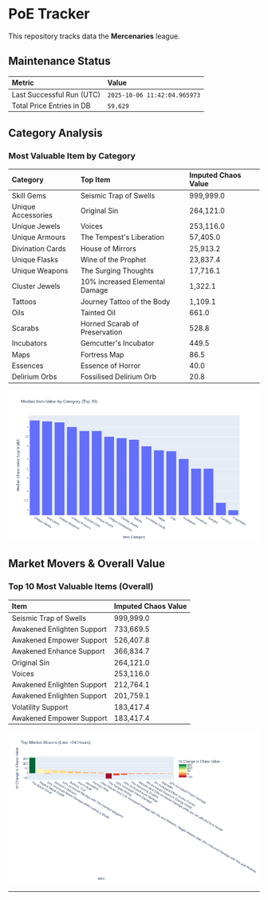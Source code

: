 # PoE Tracker

This repository tracks data the **Mercenaries** league.

## Maintenance Status

<!-- START_MAINTENANCE -->
| Metric | Value |
|:---|:---|
| Last Successful Run (UTC) | `2025-10-06 11:42:04.965973` |
| Total Price Entries in DB | `59,629` |

<!-- END_MAINTENANCE -->

## Category Analysis

<!-- START_CATEGORY_ANALYSIS -->
### Most Valuable Item by Category
| Category | Top Item | Imputed Chaos Value |
| :--- | :--- | :--- |
| Skill Gems | Seismic Trap of Swells | 999,999.0 |
| Unique Accessories | Original Sin | 264,121.0 |
| Unique Jewels | Voices | 253,116.0 |
| Unique Armours | The Tempest's Liberation | 57,405.0 |
| Divination Cards | House of Mirrors | 25,913.2 |
| Unique Flasks | Wine of the Prophet | 23,837.4 |
| Unique Weapons | The Surging Thoughts | 17,716.1 |
| Cluster Jewels | 10% increased Elemental Damage | 1,322.1 |
| Tattoos | Journey Tattoo of the Body | 1,109.1 |
| Oils | Tainted Oil | 661.0 |
| Scarabs | Horned Scarab of Preservation | 528.8 |
| Incubators | Gemcutter's Incubator | 449.5 |
| Maps | Fortress Map | 86.5 |
| Essences | Essence of Horror | 40.0 |
| Delirium Orbs | Fossilised Delirium Orb | 20.8 |


![Category Analysis Chart](charts/category_analysis.png)
<!-- END_CATEGORY_ANALYSIS -->

## Market Movers & Overall Value

<!-- START_ANALYSIS -->
### Top 10 Most Valuable Items (Overall)
| Item | Imputed Chaos Value |
| :--- | :--- |
| Seismic Trap of Swells | 999,999.0 |
| Awakened Enlighten Support | 733,669.5 |
| Awakened Empower Support | 526,407.8 |
| Awakened Enhance Support | 366,834.7 |
| Original Sin | 264,121.0 |
| Voices | 253,116.0 |
| Awakened Enlighten Support | 212,764.1 |
| Awakened Enlighten Support | 201,759.1 |
| Volatility Support | 183,417.4 |
| Awakened Empower Support | 183,417.4 |


![Market Movers Chart](charts/market_movers.png)
<!-- END_ANALYSIS -->

---

